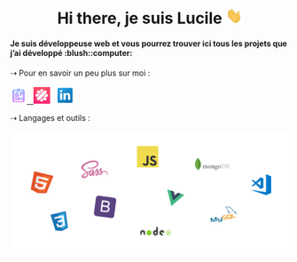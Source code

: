 <h1 align="center"> Hi there, je suis Lucile <img src="https://github.com/LucileGombert/LucileGombert/blob/main/images/wave.gif" width="30px"></h1>

<h4>Je suis développeuse web et vous pourrez trouver ici tous les projets que j’ai développé :blush::computer:</h4>


 ⇢ Pour en savoir un peu plus sur moi :
<br>
<br>
<a href="https://lucilegombert.github.io/CV/"><img height="30" src="https://github.com/LucileGombert/LucileGombert/blob/main/images/cv.png">&nbsp;&nbsp;
<a href="https://www.malt.fr/profile/lucilegombert"><img height="30" src="https://github.com/LucileGombert/LucileGombert/blob/main/images/logomalt.jpg"></a>&nbsp;&nbsp;
<a href="https://www.linkedin.com/in/lucile-gombert/"><img height="30" src="https://github.com/LucileGombert/LucileGombert/blob/main/images/linkedin.png"></a>




⇢ Langages et outils :
<br>
<br>![](https://github.com/LucileGombert/LucileGombert/blob/main/images/icons.png)

